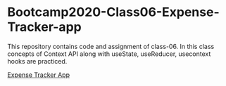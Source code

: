 # Bootcamp2020-Class06-Expense-Tracker-app
This repository contains code and assignment of class-06. In this class concepts of Context API along with useState, useReducer, usecontext hooks are practiced.


[Expense Tracker App](http://exp-tracker-app.surge.sh/)
